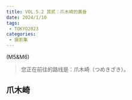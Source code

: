 ```yaml
---
title: VOL.5.2 其贰：爪木崎的黄昏
date: 2024/1/10
tags:
 - TOKYO2023
categories:
 - 摄影集
---
```


(M5&M6)

> 您正在前往的路线是：爪木崎（つめきざき）。


## 爪木崎